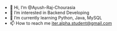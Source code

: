 - 👋 Hi, I’m @Ayush-Raj-Chourasia
- 👀 I’m interested in Backend Developing
- 🌱 I’m currently learning Python, Java, MySQL
- 📫 How to reach me iter.alpha.student@gmail.com

<!---
Ayush-Raj-Chourasia/Ayush-Raj-Chourasia is a ✨ special ✨ repository because its `README.md` (this file) appears on your GitHub profile.
You can click the Preview link to take a look at your changes.
--->
